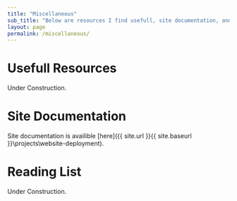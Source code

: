 ```yaml
---
title: "Miscellaneous"
sub_title: "Below are resources I find usefull, site documentation, and my reading list."
layout: page
permalink: /miscellaneous/
---
```

# Usefull Resources
Under Construction.

# Site Documentation
Site documentation is availible [here]({{ site.url }}{{ site.baseurl }}\projects\website-deployment).

# Reading List
Under Construction.